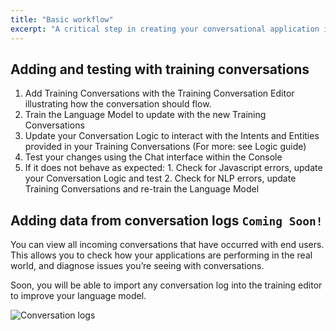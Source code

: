 ```yaml
---
title: "Basic workflow"
excerpt: "A critical step in creating your conversational application is to provide the language knowledge required to your app's specific domain. This is done by providing training data."
---
```

## Adding and testing with training conversations

1. Add Training Conversations with the Training Conversation Editor illustrating how the conversation should flow.
2. Train the Language Model to update with the new Training Conversations
3. Update your Conversation Logic to interact with the Intents and Entities provided in your Training Conversations (For more: see Logic guide)
4. Test your changes using the Chat interface within the Console
  1. If it does not behave as expected:
    1. Check for Javascript errors, update your Conversation Logic and test
    2. Check for NLP errors, update Training Conversations and re-train the Language Model


## Adding data from conversation logs `Coming Soon!` 

You can view all incoming conversations that have occurred with end users. This allows you to check how your applications are performing in the real world, and diagnose issues you’re seeing with conversations.

Soon, you will be able to import any conversation log into the training editor to improve your language model.

![Conversation logs](https://files.readme.io/b3b38d9-screencapture-localhost-8000-1493140854166.png)